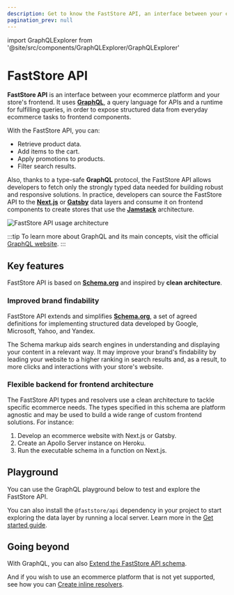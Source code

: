```yaml
---
description: Get to know the FastStore API, an interface between your ecommerce platform and your store's frontend.
pagination_prev: null
---
```


import GraphQLExplorer from '@site/src/components/GraphQLExplorer/GraphQLExplorer'

# FastStore API

**FastStore API** is an interface between your ecommerce platform and your store's frontend. It uses **[GraphQL](https://graphql.org/)**, a query language for APIs and a runtime for fulfilling queries, in order to expose structured data from everyday ecommerce tasks to frontend components.

With the FastStore API, you can:

- Retrieve product data.
- Add items to the cart.
- Apply promotions to products.
- Filter search results.

Also, thanks to a type-safe **GraphQL** protocol, the FastStore API allows developers to fetch only the strongly typed data needed for building robust and responsive solutions. In practice, developers can source the FastStore API to the [**Next.js**](https://nextjs.org/) or [**Gatsby**](https://www.gatsbyjs.com/) data layers and consume it on frontend components to create stores that use the [**Jamstack**](https://jamstack.org/) architecture.

![FastStore API usage architecture](https://vtexhelp.vtexassets.com/assets/docs/src/faststoreAPI2___58c4a9c4d23539900ef8b1cce9769288.png)

:::tip
To learn more about GraphQL and its main concepts, visit the official [GraphQL website](https://graphql.org/).
:::

## Key features

FastStore API is based on [**Schema.org**](https://schema.org/) and inspired by **clean architecture**.

### Improved brand findability 

FastStore API extends and simplifies [**Schema.org**](https://schema.org/), a set of agreed definitions for implementing structured data developed by Google, Microsoft, Yahoo, and Yandex.

The Schema markup aids search engines in understanding and displaying your content in a relevant way. It may improve your brand's findability by leading your website to a higher ranking in search results and, as a result, to more clicks and interactions with your store's website. 

### Flexible backend for frontend architecture

The FastStore API types and resolvers use a clean architecture to tackle specific ecommerce needs. The types specified in this schema are platform agnostic and may be used to build a wide range of custom frontend solutions. For instance:

1. Develop an ecommerce website with Next.js or Gatsby.
2. Create an Apollo Server instance on Heroku.
3. Run the executable schema in a function on Next.js.

## Playground

You can use the GraphQL playground below to test and explore the FastStore API.

<GraphQLExplorer query="query {
          allProducts(first: 10) {
            edges {
              node {
                name
              }
            }
          }
        }"/>

You can also install the `@faststore/api` dependency in your project to start exploring the data layer by running a local server. Learn more in the [Get started guide](/how-to-guides/faststore-api/api/get-started).

## Going beyond

With GraphQL, you can also [Extend the FastStore API schema](/how-to-guides/faststore-api/extending-the-faststore-api).

And if you wish to use an ecommerce platform that is not yet supported, see how you can [Create inline resolvers](/how-to-guides/faststore-api/creating-resolvers).
